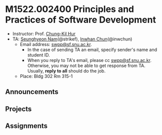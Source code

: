 # M1522.002400 Principles and Practices of Software Development

- Instructor: Prof. [Chung-Kil Hur](http://sf.snu.ac.kr/gil.hur)
- TA: [Seunghyeon Nam](https://sf.snu.ac.kr/seunghyeon.nam/)(@strikef), [Inwhan Chun](https://sf.snu.ac.kr/inwhan.chun/)(@inwchun)
    + Email address: swpp@sf.snu.ac.kr. 
        * In the case of sending TA an email, specify sender's name and student ID.  
        * When you reply to TA's email, please cc swpp@sf.snu.ac.kr.
          Otherwise, you may not be able to get response from TA.
          Usually, **reply to all** should do the job.
    + Place: Bldg 302 Rm 315-1 

## Announcements 

## Projects

## Assignments
